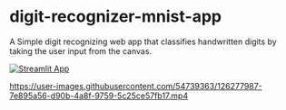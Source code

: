 # digit-recognizer-mnist-app
A Simple digit recognizing web app that classifies handwritten digits by taking the user input from the canvas.

[![Streamlit App](https://static.streamlit.io/badges/streamlit_badge_black_white.svg)](https://share.streamlit.io/vmc99/digit-recognizer-mnist-app/main/app.py)

https://user-images.githubusercontent.com/54739363/126277987-7e895a56-d90b-4a8f-9759-5c25ce57fb17.mp4


